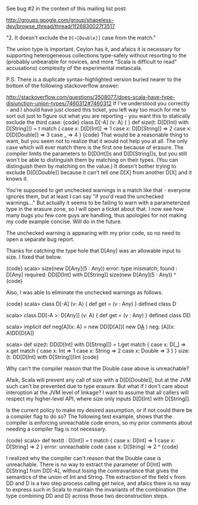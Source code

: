 See bug #2 in the context of this mailing list post:

http://groups.google.com/group/shapeless-dev/browse_thread/thread/1f26830027f3517

"2. It doesn't exclude the `D[¬[Double]]` case from the match."

The union type is important. Ceylon has it, and afaics it is necessary for supporting heterogeneous collections type-safely without resorting to the (probably unbearable for novices, and more "Scala is difficult to read" accusations) complexity of the experimental metascala.

P.S. There is a duplicate syntax-highlighted version buried nearer to the bottom of the following stackoverflow answer:

http://stackoverflow.com/questions/3508077/does-scala-have-type-disjunction-union-types/7460312#7460312
If I've understood you correctly - and I should have just closed this ticket, you left way too much for me to sort out just to figure out what you are reporting - you want this to statically exclude the third case:
{code}
  class D[-A] (v: A) { }
  def size(t: D[D[Int] with D[String]]) = t match {
    case x: D[D[Int]]    => 1
    case x: D[D[String]] => 2
    case x: D[D[Double]] => 3
    case _               => 4
  }
{code}
That would be a reasonable thing to want, but you seem not to realize that it would not help you at all.  The only case which will ever match there is the first one because of erasure.  The compiler limits the parameters to D[D[Int]]s and D[D[String]]s, but you still won't be able to distinguish them by matching on their types.  (You can distinguish them by matching on the value.) It doesn't bother trying to exclude D[D[Double]] because it can't tell one D[X] from another D[X] and it knows it.

You're supposed to get unchecked warnings in a match like that - everyone ignores them, but at least I can say "if you'd read the unchecked warnings..." But actually it seems to be failing to warn with a parameterized type in the erasure zone, so I will open a ticket about that.
I now see how many bugs you few core guys are handling, thus apologies for not making my code example concise. Will do in the future.

The unchecked warning is appearing with my prior code, so no need to open a separate bug report.

Thanks for catching the type hole that D[Any] was an allowable input to size. I fixed that below.

{code}
scala> size(new D[Any](5 : Any))
error: type mismatch;
 found   : D[Any]
 required: DD[D[Int] with D[String]]
       size(new D[Any](5 : Any))
            ^
{code}

Also, I was able to eliminate the unchecked warnings as follows.

{code}
scala> class D[-A] (v: A) {
  def get = (v : Any)
}
defined class D

scala> class DD[-A >: D[Any]] (v: A) {
  def get = (v : Any)
}
defined class DD

scala> implicit def neg[A](x: A) = new DD[D[A]]( new D[A](x) )
neg: [A](x: A)DD[D[A]]

scala> def size(t: DD[D[Int] with D[String]]) = t.get match { case x: D[_] =>  
  x.get match {
    case x: Int => 1
    case x: String => 2
    case x: Double => 3
  }
}
size: (t: DD[D[Int] with D[String]])Int
{code}

Why can't the compiler reason that the Double case above is unreachable?

Afaik, Scala will prevent any call of size with a D[D[Double]], but at the JVM such can't be prevented due to type erasure. But what if I don't care about interoption at the JVM level of linkage? I want to assume that all callers will respect my higher-level API, where size only inputs D[D[Int] with D[String]].

Is the current policy to make my desired assumption, or if not could there be a compiler flag to do so?
The following test example, shows that the compiler is enforcing unreachable code errors, so my prior comments about needing a compiler flag is not necessary.

{code}
scala> def text(t : D[Int]) = t match {
  case x: D[Int] => 1
  case x: D[String] => 2
}
error: unreachable code
         case x: D[String] => 2
                              ^
{code}

I realized why the compiler can't reason that the Double case is unreachable. There is no way to extract the parameter of D[Int] with D[String] from DD[-A], without losing the contravariance that gives the semantics of the union of Int and String. The extraction of the field v from DD and D is a two step process calling get twice, and afaics there is no way to express such in Scala to maintain the invariants of the combination (the type combining DD and D) across those two deconstruction steps.
